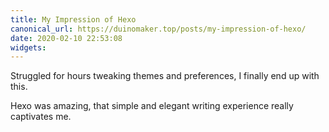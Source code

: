 ```yaml
---
title: My Impression of Hexo
canonical_url: https://duinomaker.top/posts/my-impression-of-hexo/
date: 2020-02-10 22:53:08
widgets:
---
```


Struggled for hours tweaking themes and preferences, I finally end up with this.

Hexo was amazing, that simple and elegant writing experience really captivates me.